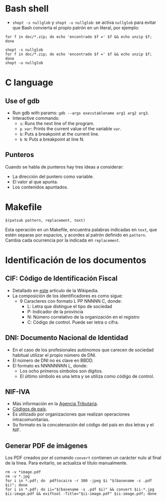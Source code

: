 # Bash shell

- `shopt -s nullglob` y `shopt -u nullglob`: se activa `nullglob` para evitar que Bash convierta el propio patrón en un literal, por ejemplo:

```
for f in doc/*.zip; do echo 'encontrado $f =' $f && echo unzip $f; done

shopt -s nullglob
for f in doc/*.zip; do echo 'encontrado $f =' $f && echo unzip $f; done
shopt -u nullglob
```
# C language

## Use of gdb

- Run gdb with params: `gdb --args executablename arg1 arg2 arg3`.
- Interactive commands:
    - `s`: Runs the next line of the program.
    - `p var`: Prints the current value of the variable `var`.
    - `b`: Puts a breakpoint at the current line.
    - `b N`: Puts a breakpoint at line N.

## Punteros
Cuando se habla de punteros hay tres ideas a considerar:
- La dirección del puntero como variable.
- El valor al que apunta.
- Los contenidos apuntados.

# Makefile

`$(patsub pattern, replacement, text)`

Esta operación en un Makefile, encuentra palabras indicadas en `text`, que estén separas por espacios, y acordes al patrón definido en `pattern`. Cambia cada ocurrencia por la indicada en `replacement`.

# Identificación de los documentos

## CIF: Código de Identificación Fiscal

- Detallado en [este](https://es.wikipedia.org/wiki/C%C3%B3digo_de_identificaci%C3%B3n_fiscal) artículo de la Wikipedia.
- La composición de los identificadores es como sigue:
    - 9 Caracteres con formato L PP NNNNN C, donde:
        - L: Letra que distingue el tipo de sociedad
        - P: Indicador de la provincia
        - N: Número correlativo de la organización en el registro
        - C: Código de control. Puede ser letra o cifra.

## DNI: Documento Nacional de Identidad

- En el caso de los profesionales autónomos que carecen de sociedad habitual utilizar el propio número de DNI.
- El número de DNI no es clave en BBDD.
- El formato es NNNNNNNN L, donde:
    - Los ocho prímeros símbolos son dígitos.
    - El último símbolo es una letra y se utiliza como código de control.

## NIF-IVA

- Más información en la [Agencia Tributaria](https://www.agenciatributaria.es/AEAT.internet/Inicio/_Segmentos_/Empresas_y_profesionales/Empresas/IVA/El_NIF_en_el_IVA.shtml).
- [Códigos de país](https://en.wikipedia.org/wiki/ISO_3166-1_alpha-2).
- Es utilizado por organizaciones que realizan operaciones intracomunitarias.
- Su formato es la concatenación del código del país en dos letras y el NIF.

## Generar PDF de imágenes

Los PDF creados por el comando `convert` contienen un carácter nulo al final de la linea. Para evitarlo, se actualiza el título manualmente.

```
rm -v *image.pdf
rm -v *.jpg
for i in *.pdf; do  pdftocairo -r 300 -jpeg $i "$(basename -s .pdf $i)"; done
for i in *.pdf; do ii="$(basename -s .pdf $i)" && convert $ii-*.jpg $ii-image.pdf && exiftool -Title="$ii-image.pdf" $ii-image.pdf; done
```
